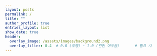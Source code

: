 ```yaml
---
layout: posts
permalink: /
title: ""
author_profile: true
entries_layout: list
show_date: true
header:
  overlay_image: /assets/images/background2.png
  overlay_filter: 0.4  # 0.0 (투명) ~ 1.0 (완전 어두움)       # 필요 시
---
```

